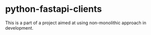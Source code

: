 # python-fastapi-clients
This is a part of a project aimed at using non-monolithic approach in development.
